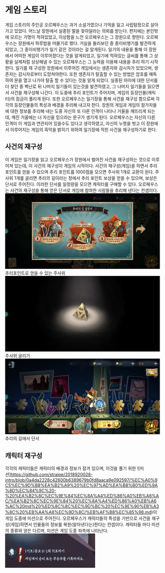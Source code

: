 # 게임 스토리
 게임 스토리의 주인공 오르페우스는 과거 소설가였으나 기억을 잃고 사립탐정으로 살아가고 있었다.
 어느날 장원에서 실종된 딸을 찾아달라는 의뢰를 받는다.
 편지에는 본인밖에 모르는 가명이 적혀있었고, 이상함을 느낀 오르페우스는 그 장원으로 향한다.
 오르페우스는 장원에서 하루밤을 머물기로 했다.
 거실을 둘러보던 중 종이비행기를 발견하게 되었고, 그 종이비행기가 일기 같은 것이라는 걸 알게된다.
 일기의 내용을 통해 이 장원에서 어떠한 게임이 이루어졌다는 것을 알게되었고, 일기에 적혀있는 글씨를 통해 그 상황을 실제처럼 상상해낼 수 있는 오르페우스는 그 능력을 이용해 내용을 추리 하기 시작한다.
 일기를 재 구성한 장원에서 이루어진 게임에서는 생존자와 감시자가 있었으며, 생존자는 감시자로부터 도망쳐야한다. 또한 생존자가 탈출할 수 있는 방법은 암호를 해독하여 문을 열고 나가야 탈출 할 수 있다는 것을 알게 되었다.
 실종된 아이에 대한 단서를 더 찾던 중 벽난로 뒤 나머지 일기들이 있는것을 발견하였고, 그 나머지 일기들을 읽으면서 사건을 재구성해 나간다. 이 도중에 추리 포인트가 주어지며, 게임의 등장인물(캐릭터)의 잠금이 풀리게 된다. 또한 오르페우스는 일기장을 통해 사건을 재구성 함으로써 각각의 등장인물들의 특성과 배경을 추리해 내고자 한다.
 장원의 게임과 게임의 참가자들에 대한 정보를 추리해 내는 도중 자신의 또 다른 인격이 나타나 거울을 깨뜨리게 되는데, 깨진 거울에는 너 자신을 믿으라는 문구가 생기게 된다.
 오르페우스는 자신의 다른 인격이 이 게임과 연관되어 있을수도 있다고 생각하였고, 자신의 누명을 벗고 이 장원에서 이루어지는 게임의 흑막을 밝히기 위하여 일기장에 적힌 사건을 재구성하기로 한다.

 ## 사건의 재구성
 이 게임은 일기장을 읽고 오르페우스가 장원에서 벌어진 사건을 재구성하는 것으로 이루어져 있는데, 이 사건의 재구성이 게임의 시작이다.
 사건의 재구성(게임)을 하면서 추리 포인트를 얻을 수 있으며 추리 포인트를 1000점을 모으면 주사위 1개로 교환이 된다.
 주사위 1개를 굴리면 추리의 길이라는 창에서 추리 포인트 보상을 얻을 수 있으며, 보상은 단서로 주어진다. 이러한 단서를 일정량을 모으면 캐릭터를 구매할 수 있다.
 오르페우스는 사건의 재구성을 통해 얻은 단서로 게임에 참여한 사람들을 추리해 낸다는 컨셉이다.
 ![주사위](https://github.com/straipe/2018920028-intro/blob/0a4da2228c42600b6389679b0fd8aaca9e092597/%EC%A0%9C5%EC%9D%B8%EA%B2%A9%20%EC%97%AD%EA%B8%B0%ED%9A%8D%EC%84%9C%20-%20%EA%B2%8C%EC%9E%84%EC%8A%A4%ED%86%A0%EB%A6%AC/%EA%B2%8C%EC%9E%84%20%EC%8A%A4%ED%86%A0%EB%A6%AC%20md%20%ED%8C%8C%EC%9D%BC%20%EC%9E%90%EB%A3%8C%20%EB%AA%A8%EC%9D%8C/%EC%A3%BC%EC%82%AC%EC%9C%84.jpg)  
추리포인트로 얻을 수 있는 주사위   
![주사위 굴리기](https://github.com/straipe/2018920028-intro/blob/0a4da2228c42600b6389679b0fd8aaca9e092597/%EC%A0%9C5%EC%9D%B8%EA%B2%A9%20%EC%97%AD%EA%B8%B0%ED%9A%8D%EC%84%9C%20-%20%EA%B2%8C%EC%9E%84%EC%8A%A4%ED%86%A0%EB%A6%AC/%EA%B2%8C%EC%9E%84%20%EC%8A%A4%ED%86%A0%EB%A6%AC%20md%20%ED%8C%8C%EC%9D%BC%20%EC%9E%90%EB%A3%8C%20%EB%AA%A8%EC%9D%8C/%EC%A3%BC%EC%82%AC%EC%9C%84%20%EA%B5%B4%EB%A6%AC%EA%B8%B0.jpg)  
 주사위 굴리기
 ![추리의 길](https://github.com/straipe/2018920028-intro/blob/0a4da2228c42600b6389679b0fd8aaca9e092597/%EC%A0%9C5%EC%9D%B8%EA%B2%A9%20%EC%97%AD%EA%B8%B0%ED%9A%8D%EC%84%9C%20-%20%EA%B2%8C%EC%9E%84%EC%8A%A4%ED%86%A0%EB%A6%AC/%EA%B2%8C%EC%9E%84%20%EC%8A%A4%ED%86%A0%EB%A6%AC%20md%20%ED%8C%8C%EC%9D%BC%20%EC%9E%90%EB%A3%8C%20%EB%AA%A8%EC%9D%8C/%EC%B6%94%EB%A6%AC%EC%9D%98%20%EA%B8%B8.jpg)  
 추리의 길에서 단서 
## 캐릭터 재구성
각각의 캐릭터들은 캐릭터의 배경과 정보가 잠겨 있으며, 이것을 풀기 위한 ![미션]https://github.com/straipe/2018920028-intro/blob/0a4da2228c42600b6389679b0fd8aaca9e092597/%EC%A0%9C5%EC%9D%B8%EA%B2%A9%20%EC%97%AD%EA%B8%B0%ED%9A%8D%EC%84%9C%20-%20%EA%B2%8C%EC%9E%84%EC%8A%A4%ED%86%A0%EB%A6%AC/%EA%B2%8C%EC%9E%84%20%EC%8A%A4%ED%86%A0%EB%A6%AC%20md%20%ED%8C%8C%EC%9D%BC%20%EC%9E%90%EB%A3%8C%20%EB%AA%A8%EC%9D%8C/%EB%AF%B8%EC%85%98.md)이 게임 도중에 미션으로 주어진다. 오르페우스가 캐릭터들의 특성을 기반으로 사건을 재구성(게임)하면서 인물들의 정보를 복원(알아낸다는)한다는 컨셉이다.
캐릭터들 마다 미션의 종류와 양은 다르며, 미션은 게임 도중 좌측에 나타난다.
![미션](https://github.com/straipe/2018920028-intro/blob/0a4da2228c42600b6389679b0fd8aaca9e092597/%EC%A0%9C5%EC%9D%B8%EA%B2%A9%20%EC%97%AD%EA%B8%B0%ED%9A%8D%EC%84%9C%20-%20%EA%B2%8C%EC%9E%84%EC%8A%A4%ED%86%A0%EB%A6%AC/%EA%B2%8C%EC%9E%84%20%EC%8A%A4%ED%86%A0%EB%A6%AC%20md%20%ED%8C%8C%EC%9D%BC%20%EC%9E%90%EB%A3%8C%20%EB%AA%A8%EC%9D%8C/%EB%AF%B8%EC%85%981.jpg)  
